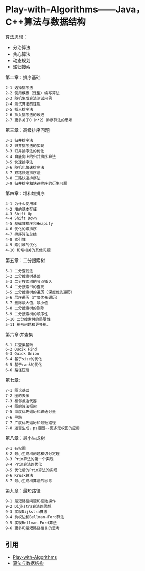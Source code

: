 # Play-with-Algorithms——Java，C++算法与数据结构

算法思想：
- 分治算法
- 贪心算法
- 动态规划
- 递归搜索


第二章：排序基础

	2-1 选择排序法
	2-2 使用模板（泛型）编写算法
	2-3 随机生成算法测试用例
	2-4 测试算法的性能
	2-5 插入排序法
	2-6 插入排序法的改进
	2-7 更多关于O（n*2）排序算法的思考
	
第三章：高级排序问题

	3-1 归并排序法
	3-2 归并排序法的实现
	3-3 归并排序法的优化
	3-4 自底向上的归并排序算法
	3-5 快速排序法
	3-6 随机化快速排序法
	3-7 双路快速排序法
	3-8 三路快速排序法
	3-9 归并排序和快速排序的衍生问题
	
第四章：堆和堆排序

	4-1 为什么使用堆
	4-2 堆的基本存储
	4-3 Shift Up
	4-4 Shift Down
	4-5 基础堆排序和Heapify
	4-6 优化的堆排序
	4-7 排序算法总结
	4-8 索引堆
	4-9 索引堆的优化
	4-10 和堆相关的其他问题
	
第五章：二分搜索树

	5-1 二分查找法
	5-2 二分搜索树基础
	5-3 二分搜索树的节点插入
	5-4 二分搜索书的查找
	5-5 二分搜索树的遍历（深度优先遍历）
	5-6 层序遍历（广度优先遍历）
	5-7 删除最大值，最小值
	5-8 二分搜索树的删除
	5-9 二分搜索树的顺序性
	5-10 二分搜索树的局限性
	5-11 树形问题和更多树。
	
第六章:并查集

	6-1 并查集基础
	6-2 Qucik Find
	6-3 Quick Union
	6-4 基于size的优化
	6-5 基于rank的优化
	6-6 路径压缩
	
第七章: 

	7-1 图论基础
	7-2 图的表示
	7-3 相邻点迭代器
	7-4 图的算法框架
	7-5 深度优先遍历和联通分量
	7-6 寻路
	7-7 广度优先遍历和最短路径
	7-8 迷宫生成，ps抠图--更多无权图的应用
	
第八章：最小生成树

	8-1 有权图
	8-2 最小生成树问题和切分定理
	8-3 Prim算法的第一个实现
	8-4 Prim算法的优化
	8-5 优化后的Prim算法的实现
	8-6 Krusk算法
	8-7 最小生成树算法的思考
	
第九章：最短路径

	9-1 最短路径问题和松弛操作
	9-2 Dijkstra算法的思想
	9-3 实现Dijkstra算法
	9-4 负权边和Bellman-Ford算法
	9-5 实现Bellman-Ford算法
	9-6 更多和最短路径相关的思考
	
## 引用

- [Play-with-Algorithms](https://github.com/liuyubobobo/Play-with-Algorithms)
- [算法与数据结构](http://coding.imooc.com/class/71.html)